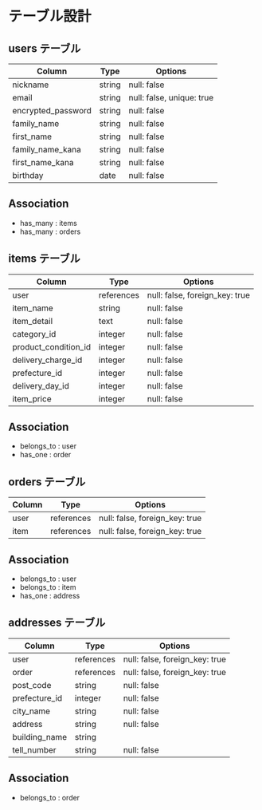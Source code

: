 # テーブル設計

## users テーブル

| Column                  | Type   | Options     |
| ----------------------- | ------ | ----------- |
| nickname                | string | null: false |
| email                   | string | null: false, unique: true |
| encrypted_password      | string | null: false |
| family_name             | string | null: false |
| first_name              | string | null: false |
| family_name_kana        | string | null: false |
| first_name_kana         | string | null: false |
| birthday                | date   | null: false |
## Association
- has_many : items
- has_many : orders


## items テーブル

| Column                  | Type       | Options     |
| ----------------------- | -----------| ----------- |
| user                    | references | null: false, foreign_key: true |
| item_name               | string     | null: false |
| item_detail             | text       | null: false |
| category_id             | integer    | null: false |
| product_condition_id    | integer    | null: false |
| delivery_charge_id      | integer    | null: false |
| prefecture_id           | integer    | null: false |
| delivery_day_id         | integer    | null: false |
| item_price              | integer    | null: false |
## Association
- belongs_to : user
- has_one : order


## orders テーブル

| Column                  | Type       | Options                        |
| ----------------------- | ---------- | ------------------------------ |
| user                    | references | null: false, foreign_key: true |
| item                    | references | null: false, foreign_key: true |
## Association
- belongs_to : user
- belongs_to : item
- has_one : address

## addresses テーブル

| Column                  | Type       | Options     |
| ----------------------- | -----------| ----------- |
| user                    | references | null: false, foreign_key: true |
| order                   | references | null: false, foreign_key: true |
| post_code               | string     | null: false |
| prefecture_id           | integer    | null: false |
| city_name               | string     | null: false |
| address                 | string     | null: false |
| building_name           | string     |             |
| tell_number             | string     | null: false |
## Association
- belongs_to : order